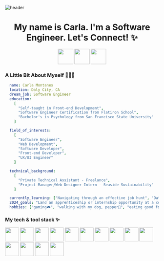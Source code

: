 ![header](https://capsule-render.vercel.app/api?type=soft&color=auto&height=300&section=header&text=Hi%20Everyone!🙋🏻‍♀️&fontSize=50&animation=twinkling)

<h1 align='center'>My name is Carla. I'm a Software Engineer. Let's Connect! ✨</h1>
<div align='center'>
  <a href='https://www.linkedin.com/in/carla-montanes-018670102/'><img src='https://upload.wikimedia.org/wikipedia/commons/thumb/f/f8/LinkedIn_icon_circle.svg/768px-LinkedIn_icon_circle.svg.png' height='50'/></a>
  <a href='https://www.instagram.com/rui.code/'><img src='https://png.pngtree.com/png-clipart/20180626/ourmid/pngtree-instagram-icon-instagram-logo-png-image_3584852.png' height='50'/></a>
  <a href='https://medium.com/@ruixdsgn'><img src='https://cdn.freebiesupply.com/images/large/2x/medium-icon-white-on-black.png' height='50'/></a>
</div>

<h3>A Little Bit About Myself 👩🏻‍💻</h3>

```yaml
  name: Carla Montanes
  location: Daly City, CA
  dream_job: Software Engineer
  education:
    [
      "Self-taught in Front-end Development",
      "Software Engineer Certification from Flatiron School",
      "Bachelor's in Psychology from San Francisco State University"
    ]

  field_of_interests:
    [
      "Software Engineer",
      "Web Development",
      "Software Developer",
      "Front-end Developer",
      "UX/UI Engineer"
    ]

  technical_background:
    [
      "Private Technical Assistant - Freelance",
      "Project Manager/Web Designer Intern - Seaside Sustainability"
    ]

  currently_learning: ["Navigating through an effective job hunt", "Data Structures & Algorithms", "Deployment", "Networking"]
  2024_goals: "Land an apprenticeship or internship opportunity at a company that invests inexperienced software engineers"
  hobbies: ["gaming🎮", "walking with my dog, pepper🐶", "eating good food🍣"]
```

<h3>My tech & tool stack ✨</h3>
<p align='left'>

  <img src="https://cdn.jsdelivr.net/gh/devicons/devicon/icons/vscode/vscode-original.svg" height='45' width='45' />
  <img src="https://cdn.jsdelivr.net/gh/devicons/devicon/icons/javascript/javascript-original.svg" height='45' width='45' />
  <img src="https://cdn.jsdelivr.net/gh/devicons/devicon/icons/html5/html5-original.svg" height='45' width='45'/>
  <img src="https://cdn.jsdelivr.net/gh/devicons/devicon/icons/css3/css3-original.svg" height='45' width='45'/>
  <img src="https://cdn.jsdelivr.net/gh/devicons/devicon/icons/python/python-original.svg" height='45' width='45'/>
  <img src="https://cdn.jsdelivr.net/gh/devicons/devicon/icons/bootstrap/bootstrap-original.svg" height='45' width='45'/>
  <img src="https://cdn.jsdelivr.net/gh/devicons/devicon/icons/flask/flask-original.svg" height='45' width='45' />
  <img src="https://cdn.jsdelivr.net/gh/devicons/devicon/icons/react/react-original.svg" height='45' width='45'/>
  <img src="https://cdn.jsdelivr.net/gh/devicons/devicon/icons/nodejs/nodejs-original.svg" height='45' width='45'/>
  <img src="https://cdn.jsdelivr.net/gh/devicons/devicon/icons/npm/npm-original-wordmark.svg" height='45' width='45'/>
  <img src="https://cdn.jsdelivr.net/gh/devicons/devicon/icons/sqlite/sqlite-original.svg" height='45' width='45'/>
  <img src="https://cdn.jsdelivr.net/gh/devicons/devicon/icons/sqlalchemy/sqlalchemy-original.svg" height='45' width='45' />
  <img src="https://cdn.jsdelivr.net/gh/devicons/devicon/icons/ubuntu/ubuntu-plain.svg" height='45' width='45'/>
  <img src="https://cdn.jsdelivr.net/gh/devicons/devicon/icons/figma/figma-original.svg" height='45' width='45' />
          
          
</p>
